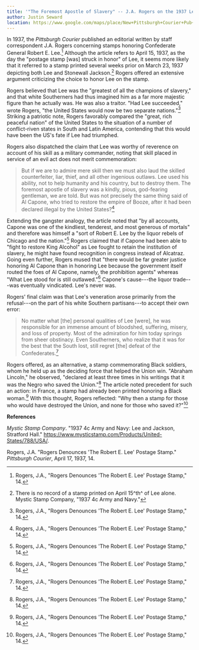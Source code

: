 ```yaml
---
title: '"The Foremost Apostle of Slavery" -- J.A. Rogers on the 1937 Lee Stamps'
author: Justin Seward
location: https://www.google.com/maps/place/New+Pittsburgh+Courier+Pub+Co/@40.4295644,-80.2855788,11z/data=!4m10!1m2!2m1!1s%22pittsburgh+courier%22!3m6!1s0x8834f145fa0e7c51:0x3c94c7d563b1b5ea!8m2!3d40.4295644!4d-79.9971877!15sChQicGl0dHNidXJnaCBjb3VyaWVyIpIBE25ld3NwYXBlcl9wdWJsaXNoZXLgAQA!16s%2Fg%2F1tj225yj?entry=ttu
---
```

In 1937, the *Pittsburgh Courier* published an editorial written by
staff correspondent J.A. Rogers concerning stamps honoring Confederate
General Robert E. Lee.[^1] Although the article refers to April 15,
1937, as the day the "postage stamp \[was\] struck in honor" of Lee, it
seems more likely that it referred to a stamp printed several weeks
prior on March 23, 1937 depicting both Lee and Stonewall Jackson.[^2]
Rogers offered an extensive argument criticizing the choice to honor Lee
on the stamp.

Rogers believed that Lee was the "greatest of all the champions of
slavery," and that white Southerners had thus imagined him as a far more
majestic figure than he actually was. He was also a traitor. "Had Lee
succeeded," wrote Rogers, "the United States would now be two separate
nations."[^3] Striking a patriotic note, Rogers favorably compared the
"great, rich peaceful nation" of the United States to the situation of a
number of conflict-riven states in South and Latin America, contending
that this would have been the US's fate if Lee had triumphed.

Rogers also dispatched the claim that Lee was worthy of reverence on
account of his skill as a military commander, noting that skill placed
in service of an evil act does not merit commemoration:

> But if we are to admire mere skill then we must also laud the skilled
> counterfeiter, liar, thief, and all other ingenious outlaws. Lee used
> his ability, not to help humanity and his country, but to destroy
> them. The foremost apostle of slavery was a kindly, pious, god-fearing
> gentleman, we are told. But was not precisely the same thing said of
> Al Capone, who tried to restore the empire of Booze, after it had been
> declared illegal by the United States?[^4]

Extending the gangster analogy, the article noted that "by all accounts,
Capone was one of the kindliest, tenderest, and most generous of
mortals" and therefore was himself a "sort of Robert E. Lee by the
liquor rebels of Chicago and the nation."[^5] Rogers claimed that if
Capone had been able to "fight to restore King Alcohol" as Lee fought to
retain the institution of slavery, he might have found recognition in
congress instead of Alcatraz. Going even further, Rogers mused that
"there would be far greater justice honoring Al Capone than in honoring
Lee because the government itself routed the foes of Al Capone, namely,
the prohibition agents" whereas "What Lee stood for is still
outlawed."[^6] Capone's cause---the liquor trade---was eventually
vindicated. Lee's never was.

Rogers' final claim was that Lee's veneration arose primarily from the
refusal---on the part of his white Southern partisans---to accept their
own error:

> No matter what \[the\] personal qualities of Lee \[were\], he was
> responsible for an immense amount of bloodshed, suffering, misery, and
> loss of property. Most of the admiration for him today springs from
> sheer obstinacy. Even Southerners, who realize that it was for the
> best that the South lost, still regret \[the\] defeat of the
> Confederates.[^7]

Rogers offered, as an alternative, a stamp commemorating Black soldiers,
whom he held up as the deciding force that helped the Union win.
"Abraham Lincoln," he observed, "declared at least three times in his
writings that it was the Negro who saved the Union."[^8] The article
noted precedent for such an action: in France, a stamp had already been
printed honoring a Black woman.[^9] With this thought, Rogers reflected:
"Why then a stamp for those who would have destroyed the Union, and none
for those who saved it?"[^10]

**References**

*Mystic Stamp Company*. "1937 4c Army and Navy: Lee and Jackson,
Stratford Hall."
https://www.mysticstamp.com/Products/United-States/788/USA/.

Rogers, J.A. "Rogers Denounces 'The Robert E. Lee' Postage Stamp."
*Pittsburgh Courier*, April 17, 1937, 14.

[^1]: Rogers, J.A., "Rogers Denounces 'The Robert E. Lee' Postage
    Stamp," 14.

[^2]: There is no record of a stamp printed on April 15^th^ of Lee
    alone. Mystic Stamp Company, "1937 4c Army and Navy."

[^3]: Rogers, J.A., "Rogers Denounces 'The Robert E. Lee' Postage
    Stamp," 14.

[^4]: Rogers, J.A., "Rogers Denounces 'The Robert E. Lee' Postage
    Stamp," 14.

[^5]: Rogers, J.A., "Rogers Denounces 'The Robert E. Lee' Postage
    Stamp," 14.

[^6]: Rogers, J.A., "Rogers Denounces 'The Robert E. Lee' Postage
    Stamp," 14.

[^7]: Rogers, J.A., "Rogers Denounces 'The Robert E. Lee' Postage
    Stamp," 14.

[^8]: Rogers, J.A., "Rogers Denounces 'The Robert E. Lee' Postage
    Stamp," 14.

[^9]: Rogers, J.A., "Rogers Denounces 'The Robert E. Lee' Postage
    Stamp," 14.

[^10]: Rogers, J.A., "Rogers Denounces 'The Robert E. Lee' Postage
    Stamp," 14.
